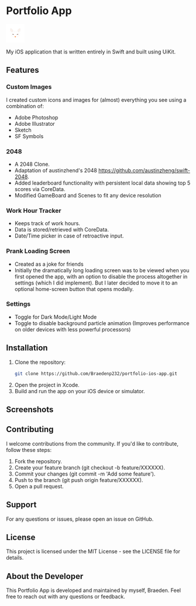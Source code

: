 # Portfolio App
<img src="logo.png" width="50px" height="50px" alt="Logo">


My iOS application that is written entirely in Swift and built using UiKit.

## Features

### Custom Images
I created custom icons and images for (almost) everything you see using a combination of:
- Adobe Photoshop
- Adobe Illustrator
- Sketch
- SF Symbols

### 2048
- A 2048 Clone.
- Adaptation of austinzhend's 2048
https://github.com/austinzheng/swift-2048.
- Added leaderboard functionality with persistent local data showing top 5 scores via CoreData.
- Modified GameBoard and Scenes to fit any device resolution

### Work Hour Tracker
- Keeps track of work hours.
- Data is stored/retrieved with CoreData.
- Date/Time picker in case of retroactive input.

### Prank Loading Screen
- Created as a joke for friends
- Initially the dramatically long loading screen was to be viewed when you first opened the app,
with an option to disable the process altogether in settings (which I did implement). But I later
decided to move it to an optional home-screen button that opens modally.

### Settings
- Toggle for Dark Mode/Light Mode
- Toggle to disable background particle animation (Improves performance on older devices with less powerful processors)

## Installation

1. Clone the repository:
   ```sh
   git clone https://github.com/Braedenp232/portfolio-ios-app.git
2. Open the project in Xcode.
3. Build and run the app on your iOS device or simulator.

## Screenshots

## Contributing

I welcome contributions from the community. If you'd like to contribute, follow these steps:

1. Fork the repository.
2. Create your feature branch (git checkout -b feature/XXXXXX).
3. Commit your changes (git commit -m 'Add some feature').
4. Push to the branch (git push origin feature/XXXXXX).
5. Open a pull request.

## Support

For any questions or issues, please open an issue on GitHub.

## License

This project is licensed under the MIT License - see the LICENSE file for details.

## About the Developer

This Portfolio App is developed and maintained by myself, Braeden. 
Feel free to reach out with any questions or feedback.


